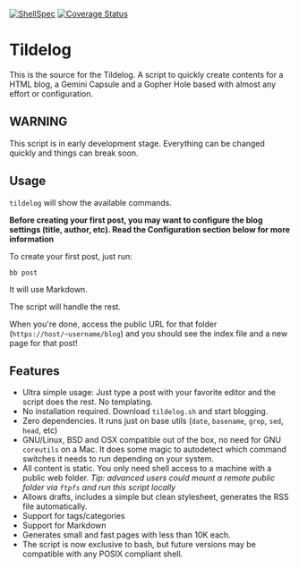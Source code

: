 [![ShellSpec](https://github.com/Lohn/tildelog/actions/workflows/ubuntu-focal.yml/badge.svg)](https://github.com/Lohn/tildelog/actions/workflows/ubuntu-focal.yml)
[![Coverage Status](https://coveralls.io/repos/github/Lohn/tildelog/badge.svg?branch=main)](https://coveralls.io/github/Lohn/tildelog?branch=main)

# Tildelog

This is the source for the Tildelog. 
A script to quickly create contents for a HTML blog, a Gemini Capsule and a Gopher Hole based
with almost any effort or configuration.

## WARNING

This script is in early development stage. 
Everything can be changed quickly and things can break soon.

## Usage

`tildelog` will show the available commands.

**Before creating your first post, you may want to configure the blog settings (title, author, etc).
Read the Configuration section below for more information**

To create your first post, just run:

    bb post
    
It will use Markdown.
    
The script will handle the rest.

When you're done, access the public URL for that folder (`https://host/~username/blog`) 
and you should see the index file and a new page for that post!


## Features

- Ultra simple usage: Just type a post with your favorite editor and the script does the rest. No templating.
- No installation required. Download `tildelog.sh` and start blogging.
- Zero dependencies. It runs just on base utils (`date`, `basename`, `grep`, `sed`, `head`, etc)
- GNU/Linux, BSD and OSX compatible out of the box, no need for GNU `coreutils` on a Mac.
  It does some magic to autodetect which command switches it needs to run depending on your system.
- All content is static. You only need shell access to a machine with a public web folder.
  *Tip: advanced users could mount a remote public folder via `ftpfs` and run this script locally*
- Allows drafts, includes a simple but clean stylesheet, generates the RSS file automatically.
- Support for tags/categories
- Support for Markdown
- Generates small and fast pages with less than 10K each.
- The script is now exclusive to bash, but future versions may be compatible with any POSIX compliant shell.
